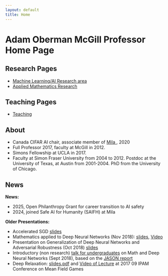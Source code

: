 ```yaml
---
layout: default
title: Home
---
```


# Adam Oberman McGill Professor Home Page

## Research Pages
- [Machine Learning/AI Research area](research.md)
- [Applied Mathematics Research](research_older.md)

## Teaching Pages
- [Teaching](teaching.md)

## About 
-  Canada CIFAR AI chair, associate member of [Mila ](https://mila.quebec/en/mila/team/), 2020
-  Full Professor 2017, faculty at McGill in 2012.
-  Simons Fellowship at UCLA in 2017. 
-  Faculty at Simon Fraser  University from 2004 to 2012. Postdoc at the University of Texas, at  Austin from 2001-2004.  PhD from  the University of Chicago.

## News 
**News:**
- 2025, Open Philanthropy Grant for career transition to AI safety
- 2024, joined Safe AI for Humanity (SAIFH) at Mila

**Older Presentations:**
- Accelerated SGD [slides](https://www.adamoberman.net/uploads/6/2/4/2/62426505/accelerate_sgd_new_slides_2020_05.pdf)
- Mathematics applied to Deep Neural Networks (Nov 2018): [slides](https://www.adamoberman.net/uploads/6/2/4/2/62426505/math_comp_brown_11_02.pdf), [Video](https://brown.hosted.panopto.com/Panopto/Pages/Viewer.aspx?id=ae9989ff-5e3e-4f28-9332-a98d012a4614)
- Presentation on Generalization of Deep Neural Networks and Adversarial Robustness (Oct 2018) [slides](https://www.adamoberman.net/uploads/6/2/4/2/62426505/miml_oct_30.pdf)
- Introductory (non research) [talk for undergraduates](https://www.adamoberman.net/uploads/6/2/4/2/62426505/seminar_1_introduction.pdf) on Math and Deep Neural Networks (Sept 2018), based on the [JASON report](https://fas.org/irp/agency/dod/jason/)
- Deep Relaxation: [slides.pdf](https://www.adamoberman.net/uploads/6/2/4/2/62426505/2017_08_30_ipam.pdf) and [Video of Lecture](http://www.ipam.ucla.edu/programs/workshops/mean-field-games/?tab=schedule) at 2017 09 IPAM Conference on Mean Field Games

